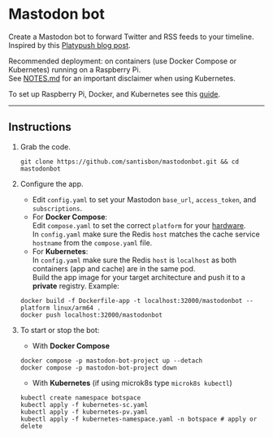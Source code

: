 # Mastodon bot

Create a Mastodon bot to forward Twitter and RSS feeds to your timeline.
Inspired by this [Platypush blog post](https://blog.platypush.tech/article/Create-a-Mastodon-bot-to-forward-Twitter-and-RSS-feeds-to-your-timeline).  

Recommended deployment: on containers (use Docker Compose or Kubernetes) running on a Raspberry Pi.  
See [NOTES.md](NOTES.md) for an important disclaimer when using Kubernetes.  

To set up Raspberry Pi, Docker, and Kubernetes see this [guide](https://github.com/santisbon/reference/).  

---  

## Instructions

1. Grab the code.
   ```Shell
   git clone https://github.com/santisbon/mastodonbot.git && cd mastodonbot
   ```

2. Configure the app.  
   - Edit `config.yaml` to set your Mastodon `base_url`, `access_token`, and `subscriptions`.  
   - For **Docker Compose**:  
   Edit `compose.yaml` to set the correct `platform` for your [hardware](https://github.com/santisbon/guides/blob/main/setup/docker.md#architecture).  
   In `config.yaml` make sure the Redis `host` matches the cache service `hostname` from the `compose.yaml` file.
   - For **Kubernetes**:  
   In `config.yaml` make sure the Redis `host` is `localhost` as both containers (app and cache) are in the same pod.  
   Build the app image for your target architecture and push it to a **private** registry. Example:
   ```Shell
   docker build -f Dockerfile-app -t localhost:32000/mastodonbot --platform linux/arm64 .
   docker push localhost:32000/mastodonbot
   ```

3. To start or stop the bot:
   - With **Docker Compose**
   ```Shell
   docker compose -p mastodon-bot-project up --detach
   docker compose -p mastodon-bot-project down
   ```
   - With **Kubernetes** (if using microk8s type `microk8s kubectl`)
   ```Shell
   kubectl create namespace botspace
   kubectl apply -f kubernetes-sc.yaml 
   kubectl apply -f kubernetes-pv.yaml
   kubectl apply -f kubernetes-namespace.yaml -n botspace # apply or delete
   ```
